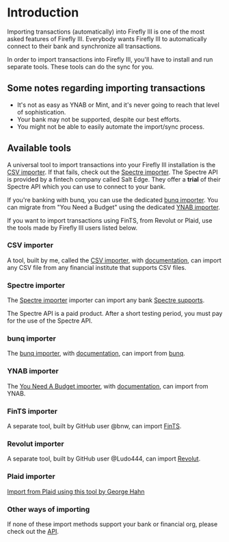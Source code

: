 # Introduction

Importing transactions (automatically) into Firefly III is one of the most asked features of Firefly III. Everybody wants Firefly III to automatically connect to their bank and synchronize all transactions.

In order to import transactions into Firefly III, you'll have to install and run separate tools. These tools can do the sync for you.

## Some notes regarding importing transactions

* It's not as easy as YNAB or Mint, and it's never going to reach that level of sophistication.
* Your bank may not be supported, despite our best efforts.
* You might not be able to easily automate the import/sync process.

## Available tools

A universal tool to import transactions into your Firefly III installation is the [CSV importer](http://github.com/firefly-iii/csv-importer). If that fails, check out the [Spectre importer](http://github.com/firefly-iii/spectre-importer). The Spectre API is provided by a fintech company called Salt Edge. They offer a **trial** of their Spectre API which you can use to connect to your bank.

If you're banking with bunq, you can use the dedicated [bunq importer](http://github.com/firefly-iii/bunq-importer). You can migrate from "You Need a Budget" using the dedicated [YNAB importer](http://github.com/firefly-iii/ynab-importer).

If you want to import transactions using FinTS, from Revolut or Plaid, use the tools made by Firefly III users listed below.

### CSV importer

A tool, built by me, called the [CSV importer](http://github.com/firefly-iii/csv-importer), with [documentation](https://firefly-iii.gitbook.io/firefly-iii-csv-importer/), can import any CSV file from any financial institute that supports CSV files.

### Spectre importer

The [Spectre importer](http://github.com/firefly-iii/spectre-importer) importer can import any bank [Spectre supports](https://www.saltedge.com/products/spectre/faq#question4).

The Spectre API is a paid product. After a short testing period, you must pay for the use of the Spectre API.

### bunq importer

The [bunq importer](http://github.com/firefly-iii/bunq-importer), with [documentation](https://firefly-iii.gitbook.io/firefly-iii-bunq-importer/), can import from [bunq](https://www.bunq.com/).

### YNAB importer

The [You Need A Budget importer](https://github.com/firefly-iii/ynab-importer), with [documentation](https://firefly-iii.gitbook.io/firefly-iii-ynab-importer/), can import from YNAB.

### FinTS importer

A separate tool, built by GitHub user @bnw, can import [FinTS](https://github.com/bnw/firefly-iii-fints-importer).

### Revolut importer

A separate tool, built by GitHub user @Ludo444, can import [Revolut](https://gitlab.com/ludo444/fireflyrevoluttransactions).

### Plaid importer

[Import from Plaid using this tool by George Hahn](https://gitlab.com/GeorgeHahn/firefly-plaid-connector)

### Other ways of importing

If none of these import methods support your bank or financial org, please check out the [API](../api/api.md).

